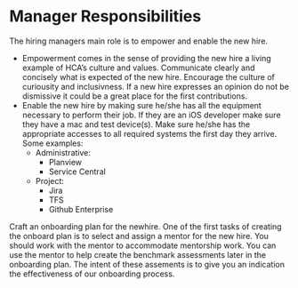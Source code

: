 <!-- title:Manager Responsibilities, description:The role of the hiring manager during Onboarding -->
# Manager Responsibilities
The hiring managers main role is to empower and enable the new hire.

* Empowerment comes in the sense of providing the new hire a living example of HCA’s culture and values. Communicate clearly and concisely what is expected of the new hire. Encourage the culture of curiousity and inclusivness. If a new hire expresses an opinion do not be dismissive it could be a great place for the first contributions. 
* Enable the new hire by making sure he/she has all the equipment necessary to perform their job. If they are an iOS developer make sure they have a mac and test device(s). Make sure he/she has the appropriate accesses to all required systems the first day they arrive. Some examples:
    * Administrative:
        * Planview
        * Service Central
    * Project:
        * Jira
        * TFS
        * Github Enterprise

Craft an onboarding plan for the newhire. One of the first tasks of creating the onboard plan is to select and assign a mentor for the new hire. You should work with the mentor to accommodate mentorship work. You can use the mentor to help create the benchmark assessments later in the onboarding plan. The intent of these assements is to give you an indication the effectiveness of our onboarding process.

